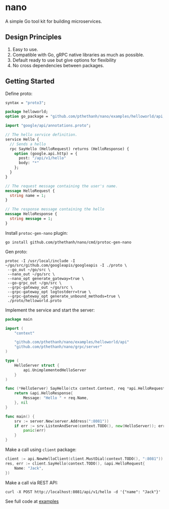 # nano

A simple Go tool kit for building microservices.

## Design Principles

1. Easy to use.
2. Compatible with Go, gRPC native libraries as much as possible.
3. Default ready to use but give options for flexibility
4. No cross dependencies between packages.

## Getting Started

Define proto:
```proto
syntax = "proto3";

package helloworld;
option go_package = "github.com/pthethanh/nano/examples/helloworld/api;api";

import "google/api/annotations.proto";

// The hello service definition.
service Hello {
  // Sends a hello
  rpc SayHello (HelloRequest) returns (HelloResponse) {
    option (google.api.http) = {
      post: "/api/v1/hello"
      body: "*"
    };
  }
}

// The request message containing the user's name.
message HelloRequest {
  string name = 1;
}

// The response message containing the hello
message HelloResponse {
  string message = 1;
}
```

Install `protoc-gen-nano` plugin:
```shell
go install github.com/pthethanh/nano/cmd/protoc-gen-nano
```

Gen proto:
```shell
protoc -I /usr/local/include -I ~/go/src/github.com/googleapis/googleapis -I ./proto \
 --go_out ~/go/src \
 --nano_out ~/go/src \
 --nano_opt generate_gateway=true \
 --go-grpc_out ~/go/src \
 --grpc-gateway_out ~/go/src \
 --grpc-gateway_opt logtostderr=true \
 --grpc-gateway_opt generate_unbound_methods=true \
 ./proto/helloworld.proto

```

Implement the service and start the server:
```go
package main

import (
	"context"

	"github.com/pthethanh/nano/examples/helloworld/api"
	"github.com/pthethanh/nano/grpc/server"
)

type (
	HelloServer struct {
		api.UnimplementedHelloServer
	}
)

func (*HelloServer) SayHello(ctx context.Context, req *api.HelloRequest) (*api.HelloResponse, error) {
	return &api.HelloResponse{
		Message: "Hello " + req.Name,
	}, nil
}

func main() {
	srv := server.New(server.Address(":8081"))
	if err := srv.ListenAndServe(context.TODO(), new(HelloServer)); err != nil {
		panic(err)
	}
}
```

Make a call using `client` package:
```go
client := api.NewHelloClient(client.MustDial(context.TODO(), ":8081"))
res, err := client.SayHello(context.TODO(), &api.HelloRequest{
    Name: "Jack",
})
```

Make a call via REST API:
```shell
curl -X POST http://localhost:8081/api/v1/hello -d '{"name": "Jack"}'
```
See full code at [examples](https://github.com/pthethanh/nano/tree/main/examples/helloworld)